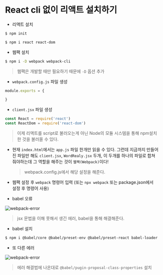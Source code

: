# React cli 없이 리액트 설치하기

* 리액트 설치

```bash
$ npm init

$ npm i react react-dom
```

* 웹팩 설치

```bash
$ npm i -D webpack webpack-cli
```

> 웹팩은 개발할 때만 필요하기 때문에 `-D` 옵션 추가

* `webpack.config.js` 파일 생성

```js
module.exports = {
    
}
```

* `client.jsx` 파일 생성

```jsx
const React = require('react')
const ReactDom = require('react-dom')
```

> 이제 리액트를 script로 불러오는게 아닌 Node의 모듈 시스템을 통해 npm설치한 것을 불러올 수 있다.

* 현재 `index.html`에서는 `app.js` 파일 한개만 읽을 수 있다. 그런데 지금까지 만들어진 파일만 해도 `client.jsx`, `WordRealy.jsx` 두개, 이 두개를 하나의 파일로 합쳐줘야하는데 그 역할을 해주는 것이 `웹팩(Webpack)`이다!

  > webpack.config.js에서 해당 설정을 해준다.

* 웹팩 설정 후 `webpack` 명령어 입력 (또는 `npx webpack` 또는 package.json에서 설정 후 명령어 사용)
* babel 오류

![webpack-error](https://user-images.githubusercontent.com/52653793/85141167-51231380-b281-11ea-90ce-e45dad9277cc.png)

> jsx 문법을 이해 못해서 생긴 에러, babel을 통해 해결해준다.

* babel 설치

```bash
$ npm i @babel/core @babel/preset-env @babel/preset-react babel-loader
```

* 또 다른 에러

![webpack-error](https://user-images.githubusercontent.com/52653793/85142096-ca6f3600-b282-11ea-9479-d82cddbde59e.png)

> 에러 해결법에 나온대로 `@babel/pugin-proposal-class-properties` 설치